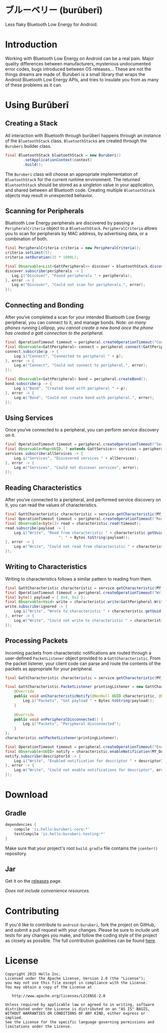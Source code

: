 # ブルーベリー (burūberī)

Less flaky Bluetooth Low Energy for Android.

# Introduction

Working with Bluetooth Low Energy on Android can be a real pain. Major quality
differences between manufacturers, mysterious undocumented error codes, bugs
introduced between OS releases... These are not the things dreams are made of.
Buruberi is a small library that wraps the Android Bluetooth Low Energy APIs,
and tries to insulate you from as many of these problems as it can.

# Using Burūberī

## Creating a Stack

All interaction with Bluetooth through burūberī happens through an instance of the `BluetoothStack`
class. `BluetoothStack`s are created through the `Buruberi` builder class.

```java
final BluetoothStack bluetoothStack = new Buruberi()
        .setApplicationContext(context)
        .build();
```

The `Buruberi` class will choose an appropriate implementation of `BluetoothStack` for the
current runtime environment. The returned `BluetoothStack` should be stored as a singleton value in
your application, and shared between all Bluetooth code. Creating multiple `BluetoothStack` objects
may result in unexpected behavior.

## Scanning for Peripherals

Bluetooth Low Energy peripherals are discovered by passing a `PeripheralCriteria` object to a
`BluetoothStack`. `PeripheralCriteria` allows you to scan for peripherals by MAC address, by
advertising data, or a combination of both.

```java
final PeripheralCriteria criteria = new PeripheralCriteria();
criteria.setLimit(5);
criteria.setDuration(15 * 1000L);

final Observable<List<GattPeripheral>> discover = bluetoothStack.discoverPeripherals(criteria);
discover.subscribe(peripherals -> {
   Log.i("Discover", "Found peripherals " + peripherals);
}, error -> {
   Log.e("Discover", "Could not scan for peripherals.", error);
});
```

## Connecting and Bonding

After you‘ve completed a scan for your intended Bluetooth Low Energy peripheral, you can connect to
it, and manage bonds. _Note: on many phones running Lollipop, you cannot create a new bond once the
phone has created a gatt connection to the peripheral._

```java
final OperationTimeout timeout = peripheral.createOperationTimeout("Connect", 30, TimeUnit.SECONDS);
final Observable<GattPeripheral> connect = peripheral.connect(GattPeripheral.CONNECT_FLAG_DEFAULTS, timeout);
connect.subscribe(p -> {
    Log.i("Connect", "Connected to peripheral " + p);
}, error -> {
    Log.e("Connect", "Could not connect to peripheral.", error);
});

final Observable<GattPeripheral> bond = peripheral.createBond();
bond.subscribe(p -> {
    Log.i("Bond", "Created bond with peripheral " + p);
}, error -> {
    Log.e("Bond", "Could not create bond with peripheral.", error);
});
```

## Using Services

Once you‘ve connected to a peripheral, you can perform service discovery on it.

```java
final OperationTimeout timeout = peripheral.createOperationTimeout("Services", 30, TimeUnit.SECONDS);
final Observable<Map<UUID, ? extends GattService>> services = peripheral.discoverServices(timeout);
services.subscribe(allServices -> {
    Log.i("Services", "Discovered services " + allServices);
}, error -> {
    Log.e("Services", "Could not discover services", error);
});
```

## Reading Characteristics

After you‘ve connected to a peripheral, and performed service discovery on it, you can read the
values of characteristics.

```java
final GattCharacteristic characteristic = service.getCharacteristic(MY_CHARACTERISTIC);
final OperationTimeout timeout = peripheral.createOperationTimeout("Read", 30, TimeUnit.SECONDS);
final Observable<byte[]> read = characteristic.read(timeout);
read.subscribe(payload -> {
    Log.i("Write", "Read from characteristic " + characteristic.getUuid() +
                        ": " + Bytes.toString(payload));
}, error -> {
    Log.e("Write", "Could not read from characteristic " + characteristic.getUuid(), error);
});
```

## Writing to Characteristics

Writing to characteristics follows a similar pattern to reading from them.

```java
final GattCharacteristic characteristic = service.getCharacteristic(MY_CHARACTERISTIC);
final OperationTimeout timeout = peripheral.createOperationTimeout("Write", 30, TimeUnit.SECONDS);
final byte[] payload = { 0x4, 0x2 };
final Observable<Void> write = characteristic.write(GattPeripheral.WriteType.DEFAULT, payload, timeout);
write.subscribe(ignored -> {
    Log.i("Write", "Wrote to characteristic " + characteristic.getUuid());
}, error -> {
    Log.e("Write", "Could not write to characteristic " + characteristic.getUuid(), error);
});
```

## Processing Packets

Incoming packets from characteristic notifications are routed through a user-defined
`PacketListener` object provided to a `GattCharacteristic`. From the packet listener, your client
code can parse and route the contents of the packets as appropriate for your peripheral.

```java
final GattCharacteristic characteristic = service.getCharacteristic(MY_CHARACTERISTIC);

final GattCharacteristic.PacketListener printingListener = new GattCharacteristic.PacketListener() {
    @Override
    public void onCharacteristicNotify(@NonNull UUID characteristic, @NonNull byte[] payload) {
        Log.i("Packets", "Got payload " + Bytes.toString(payload));
    }
    
    @Override
    public void onPeripheralDisconnected() {
        Log.i("Packets", "Peripheral disconnected");
    }
};
characteristic.setPacketListener(printingListener);

final OperationTimeout timeout = peripheral.createOperationTimeout("Enable", 30, TimeUnit.SECONDS);
final Observable<UUID> notify = characteristic.enableNotification(MY_DATA_DESCRIPTOR, timeout);
notify.subscribe(descriptorId -> {
    Log.i("Write", "Enabled notification for descriptor " + descriptorId);
}, error -> {
    Log.e("Write", "Could not enable notifications for descriptor", error);
});
```

# Download

## Gradle

```groovy
dependencies {
    compile 'is.hello:buruberi-core:*'
    testCompile 'is.hello:buruberi-testing:*'
}
```

Make sure that your project's root `build.gradle` file contains the `jcenter()` repository.

## Jar

Get it on the [releases](https://github.com/hello/android-buruberi/releases) page.

_Does not include convenience resources._

# Contributing

If you'd like to contribute to `android-buruberi`, fork the project on GitHub, and submit a pull
request with your changes. Please be sure to include unit tests for any changes you make, and
follow the coding style of the project as closely as possible. The full contribution guidelines
can be found [here](https://github.com/hello/android-buruberi/blob/master/CONTRIBUTING.md).

# License

	Copyright 2015 Hello Inc.
	Licensed under the Apache License, Version 2.0 (the "License");
	you may not use this file except in compliance with the License.
	You may obtain a copy of the License at

	   http://www.apache.org/licenses/LICENSE-2.0

	Unless required by applicable law or agreed to in writing, software
	distributed under the License is distributed on an "AS IS" BASIS,
	WITHOUT WARRANTIES OR CONDITIONS OF ANY KIND, either express or implied.
	See the License for the specific language governing permissions and
	limitations under the License.
